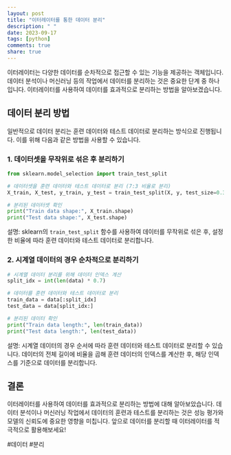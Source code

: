 ```yaml
---
layout: post
title: "이터레이터를 통한 데이터 분리"
description: " "
date: 2023-09-17
tags: [python]
comments: true
share: true
---
```


이터레이터는 다양한 데이터를 순차적으로 접근할 수 있는 기능을 제공하는 객체입니다. 데이터 분석이나 머신러닝 등의 작업에서 데이터를 분리하는 것은 중요한 단계 중 하나입니다. 이터레이터를 사용하여 데이터를 효과적으로 분리하는 방법을 알아보겠습니다.

## 데이터 분리 방법

일반적으로 데이터 분리는 훈련 데이터와 테스트 데이터로 분리하는 방식으로 진행됩니다. 이를 위해 다음과 같은 방법을 사용할 수 있습니다.

### 1. 데이터셋을 무작위로 섞은 후 분리하기

```python
from sklearn.model_selection import train_test_split

# 데이터셋을 훈련 데이터와 테스트 데이터로 분리 (7:3 비율로 분리)
X_train, X_test, y_train, y_test = train_test_split(X, y, test_size=0.3)

# 분리된 데이터셋 확인
print("Train data shape:", X_train.shape)
print("Test data shape:", X_test.shape)
```
설명: sklearn의 `train_test_split` 함수를 사용하여 데이터를 무작위로 섞은 후, 설정한 비율에 따라 훈련 데이터와 테스트 데이터로 분리합니다.

### 2. 시계열 데이터의 경우 순차적으로 분리하기

```python
# 시계열 데이터 분리를 위해 데이터 인덱스 계산
split_idx = int(len(data) * 0.7)

# 데이터를 훈련 데이터와 테스트 데이터로 분리
train_data = data[:split_idx]
test_data = data[split_idx:]

# 분리된 데이터 확인
print("Train data length:", len(train_data))
print("Test data length:", len(test_data))
```
설명: 시계열 데이터의 경우 순서에 따라 훈련 데이터와 테스트 데이터로 분리할 수 있습니다. 데이터의 전체 길이에 비율을 곱해 훈련 데이터의 인덱스를 계산한 후, 해당 인덱스를 기준으로 데이터를 분리합니다.

## 결론

이터레이터를 사용하여 데이터를 효과적으로 분리하는 방법에 대해 알아보았습니다. 데이터 분석이나 머신러닝 작업에서 데이터의 훈련과 테스트를 분리하는 것은 성능 평가와 모델의 신뢰도에 중요한 영향을 미칩니다. 앞으로 데이터를 분리할 때 이터레이터를 적극적으로 활용해보세요!

#데이터 #분리